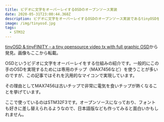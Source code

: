```yaml
---
title: ビデオに文字をオーバーレイするOSDのオープンソース実装
date: 2020-05-31T23:00:44.368Z
description: ビデオに文字をオーバーレイするOSDのオープンソース実装であるtinyOSDを紹介します。
image: /img/tinyosd.jpg
tags:
  - STM32
---
```

[tinyOSD & tinyFINITY – a tiny opensource video tx with full graphic OSD](https://fishpepper.de/2019/03/11/tinyosd-tinyfinity-a-tiny-opensource-video-tx-with-full-graphic-osd/)から発見。画像もここから転載。

OSDというビデオに文字をオーバーレイをする仕組みの紹介です。一般的にこの手のOSDを実現するためには専用のチップ（MAX7456など）を使うことが多いのですが、この記事ではそれを汎用的なマイコンで実現しています。

その理由としてMAX7456は古いチップで非常に電気を食いチップが熱くなることを挙げています。

ここで使っているのはSTM32F3です。オープンソースになっており、フォントも好きに差し替えられるようなので、日本語版なども作ってみると面白いかもしれません。
